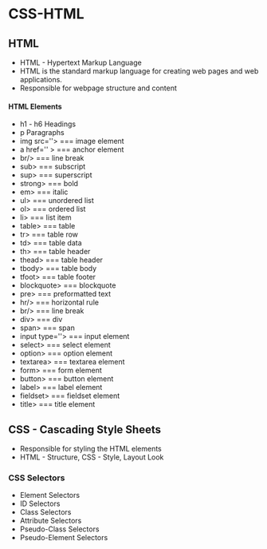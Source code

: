 # CSS-HTML


## HTML

- HTML - Hypertext Markup Language
- HTML is the standard markup language for creating web pages and web applications.
- Responsible for webpage structure and content

#### HTML Elements
- h1 - h6 Headings 
- p Paragraphs
- img src=''> === image element
- a href='' > === anchor element
- br/> === line break
- sub> === subscript
- sup> === superscript
- strong> === bold
- em> === italic
- ul> === unordered list
- ol> === ordered list
- li> === list item
- table> === table
- tr> === table row
- td> === table data
- th> === table header
- thead> === table header
- tbody> === table body
- tfoot> === table footer
- blockquote> === blockquote
- pre> === preformatted text
- hr/> === horizontal rule
- br/> === line break
- div> === div
- span> === span
- input type=''> === input element
- select> === select element
- option> === option element
- textarea> === textarea element
- form> === form element
- button> === button element
- label> === label element
- fieldset> === fieldset element
- title> === title element


## CSS - Cascading Style Sheets

- Responsible for styling the HTML elements
- HTML - Structure, CSS - Style, Layout Look

### CSS Selectors

- Element Selectors
- ID Selectors
- Class Selectors
- Attribute Selectors
- Pseudo-Class Selectors
- Pseudo-Element Selectors
